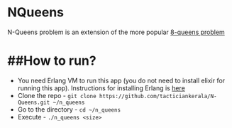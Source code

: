 NQueens
=======
N-Queens problem is an extension of the more popular [8-queens
problem](http://en.wikipedia.org/wiki/Eight_queens_puzzle)

##How to run?
=============
- You need Erlang VM to run this app (you do not need to install elixir
for running this app). Instructions for installing Erlang is
[here](http://elixir-lang.org/install.html)
- Clone the repo - ```git clone
  https://github.com/tacticiankerala/N-Queens.git ~/n_queens```
- Go to the directory - ```cd ~/n_queens```
- Execute - ```./n_queens <size>```
